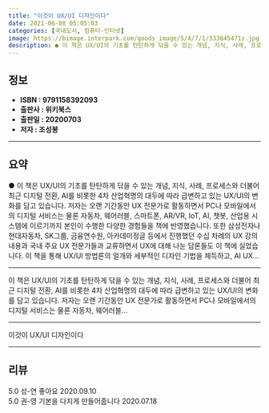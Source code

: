 ```yaml
---
title: "이것이 UX/UI 디자인이다"
date: 2021-06-08 05:05:03
categories: [국내도서, 컴퓨터-인터넷]
image: https://bimage.interpark.com/goods_image/5/4/7/1/333645471s.jpg
description: ● 이 책은 UX/UI의 기초를 탄탄하게 닦을 수 있는 개념, 지식, 사례, 프로세스와 더불어 최근 디지털 전환, AI를 비롯한 4차 산업혁명의 대두에 따라 급변하고 있는 UX/UI의 변화를 담고 있습니다. 저자는 오랜 기간동안 UX 전문가로 활동하면서 PC나 모바일에서의 디지털 서비
---
```


## **정보**

- **ISBN : 9791158392093**
- **출판사 : 위키북스**
- **출판일 : 20200703**
- **저자 : 조성봉**

------



## **요약**

●  이 책은 UX/UI의 기초를 탄탄하게 닦을 수 있는 개념, 지식, 사례, 프로세스와 더불어 최근 디지털 전환, AI를 비롯한 4차 산업혁명의 대두에 따라 급변하고 있는 UX/UI의 변화를 담고 있습니다. 저자는 오랜 기간동안 UX 전문가로 활동하면서 PC나 모바일에서의 디지털 서비스는 물론 자동차, 웨어러블, 스마트폰, AR/VR, IoT, AI, 챗봇, 산업용 시스템에 이르기까지 본인이 수행한 다양한 경험들을 책에 반영했습니다. 또한 삼성전자나 현대자동차, SK그룹, 금융연수원, 아카데미정글 등에서 진행했던 수십 차례의 UX 강의 내용과 국내 주요 UX 전문가들과 교류하면서 UX에 대해 나눈 담론들도 이 책에 실었습니다. 이 책을 통해 UX/UI 방법론의 얼개와 세부적인 디자인 기법을 체득하고, AI UX...

------

이 책은 UX/UI의 기초를 탄탄하게 닦을 수 있는 개념, 지식, 사례, 프로세스와 더불어 최근 디지털 전환, AI를 비롯한 4차 산업혁명의 대두에 따라 급변하고 있는 UX/UI의 변화를 담고 있습니다. 저자는 오랜 기간동안 UX 전문가로 활동하면서 PC나 모바일에서의 디지털 서비스는 물론 자동차, 웨어러블... 

------


이것이 UX/UI 디자인이다 

------


## **리뷰** 

5.0 성-연 좋아요 2020.09.10 <br/>5.0 권-영 기본을 다지게 만들어줍니다 2020.07.18 <br/>